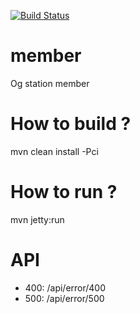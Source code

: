 [![Build Status](https://travis-ci.org/ogstation/member.svg)](https://travis-ci.org/ogstation/member)

member
======

Og station member

How to build ?
======
mvn clean install -Pci

How to run ?
======
mvn jetty:run
 
API
======
* 400: /api/error/400
* 500: /api/error/500
